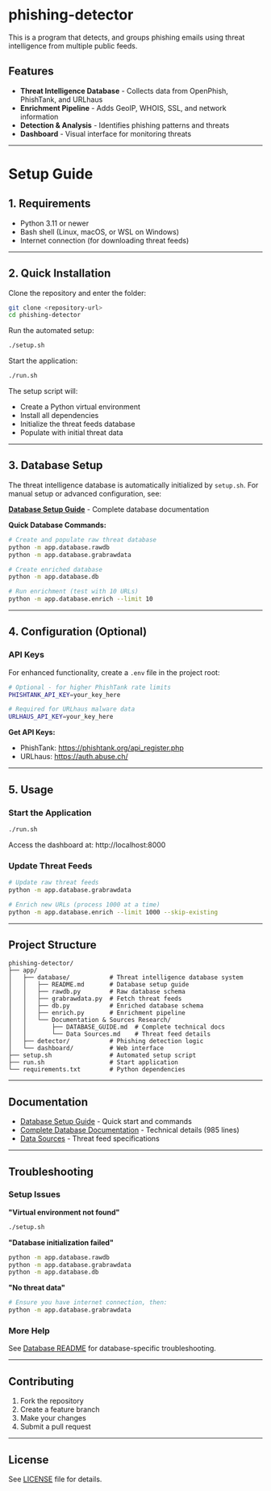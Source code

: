 # phishing-detector
This is a program that detects, and groups phishing emails using threat intelligence from multiple public feeds.

## Features

- **Threat Intelligence Database** - Collects data from OpenPhish, PhishTank, and URLhaus
- **Enrichment Pipeline** - Adds GeoIP, WHOIS, SSL, and network information
- **Detection & Analysis** - Identifies phishing patterns and threats
- **Dashboard** - Visual interface for monitoring threats

---

# Setup Guide

## 1. Requirements
- Python 3.11 or newer  
- Bash shell (Linux, macOS, or WSL on Windows)
- Internet connection (for downloading threat feeds)

---

## 2. Quick Installation

Clone the repository and enter the folder:

```bash
git clone <repository-url>
cd phishing-detector
```

Run the automated setup:

```bash 
./setup.sh
```

Start the application:

```bash
./run.sh
```

The setup script will:
- Create a Python virtual environment
- Install all dependencies
- Initialize the threat feeds database
- Populate with initial threat data

---

## 3. Database Setup

The threat intelligence database is automatically initialized by `setup.sh`. For manual setup or advanced configuration, see:

**[Database Setup Guide](app/database/README.md)** - Complete database documentation

**Quick Database Commands:**
```bash
# Create and populate raw threat database
python -m app.database.rawdb
python -m app.database.grabrawdata

# Create enriched database
python -m app.database.db

# Run enrichment (test with 10 URLs)
python -m app.database.enrich --limit 10
```

---

## 4. Configuration (Optional)

### API Keys

For enhanced functionality, create a `.env` file in the project root:

```bash
# Optional - for higher PhishTank rate limits
PHISHTANK_API_KEY=your_key_here

# Required for URLhaus malware data
URLHAUS_API_KEY=your_key_here
```

**Get API Keys:**
- PhishTank: https://phishtank.org/api_register.php
- URLhaus: https://auth.abuse.ch/

---

## 5. Usage

### Start the Application
```bash
./run.sh
```

Access the dashboard at: http://localhost:8000

### Update Threat Feeds
```bash
# Update raw threat feeds
python -m app.database.grabrawdata

# Enrich new URLs (process 1000 at a time)
python -m app.database.enrich --limit 1000 --skip-existing
```

---

## Project Structure

```
phishing-detector/
├── app/
│   ├── database/           # Threat intelligence database system
│   │   ├── README.md       # Database setup guide
│   │   ├── rawdb.py        # Raw database schema
│   │   ├── grabrawdata.py  # Fetch threat feeds
│   │   ├── db.py           # Enriched database schema
│   │   ├── enrich.py       # Enrichment pipeline
│   │   └── Documentation & Sources Research/
│   │       ├── DATABASE_GUIDE.md  # Complete technical docs
│   │       └── Data Sources.md    # Threat feed details
│   ├── detector/           # Phishing detection logic
│   └── dashboard/          # Web interface
├── setup.sh                # Automated setup script
├── run.sh                  # Start application
└── requirements.txt        # Python dependencies
```

---

## Documentation

- [Database Setup Guide](app/database/README.md) - Quick start and commands
- [Complete Database Documentation](app/database/Documentation%20%26%20Sources%20Research/DATABASE_GUIDE.md) - Technical details (985 lines)
- [Data Sources](app/database/Documentation%20%26%20Sources%20Research/Data%20Sources.md) - Threat feed specifications

---

## Troubleshooting

### Setup Issues

**"Virtual environment not found"**
```bash
./setup.sh
```

**"Database initialization failed"**
```bash
python -m app.database.rawdb
python -m app.database.grabrawdata
python -m app.database.db
```

**"No threat data"**
```bash
# Ensure you have internet connection, then:
python -m app.database.grabrawdata
```

### More Help

See [Database README](app/database/README.md) for database-specific troubleshooting.

---

## Contributing

1. Fork the repository
2. Create a feature branch
3. Make your changes
4. Submit a pull request

---

## License

See [LICENSE](LICENSE) file for details.
